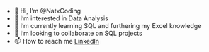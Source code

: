 - 👋 Hi, I’m @NatxCoding
- 👀 I’m interested in Data Analysis
- 🌱 I’m currently learning SQL and furthering my Excel knowledge
- 💞️ I’m looking to collaborate on SQL projects
- 📫 How to reach me [LinkedIn](https://www.linkedin.com/in/natalia-kiraly-1248a6212/)

<!---
NatxCoding/NatxCoding is a ✨ special ✨ repository because its `README.md` (this file) appears on your GitHub profile.
You can click the Preview link to take a look at your changes.
--->

